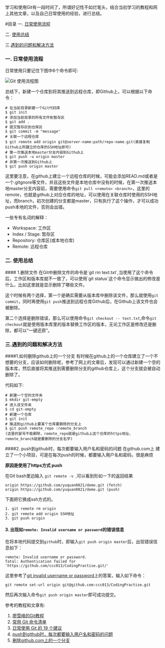
学习和使用Git有一段时间了，所谓好记性不如烂笔头，结合当初学习的教程和网上其他文章，以及自己日常使用的经验，进行总结。

#目录
一. [日常使用流程](#流程)

二. [使用总结](#使用总结)

三.[遇到的问题和解决方法](#问题)


<h3 id="流程">一. 日常使用流程</h3>
日常使用只要记住下图中6个命令即可:

![Git 使用流程图](https://github.com/ccc013/Study-Notes/raw/master/images/Git使用流程图.png)

总结下，新建一个仓库到将其推送到远程仓库，即Github上，可以根据以下命令：

    # 在当前目录新建一个Git代码库
    $ git init
    # 添加当前目录的所有文件到暂存区
    $ git add .
    # 提交暂存区到仓库区
    $ git commit -m "message"
    # 关联一个远程仓库
    $ git remote add origin git@server-name:path/repo-name.git(直接复制Github上所建立的仓库的SSH地址即可)
    # 第一次推送本地master分支内容到Github上
    $ git push -u origin master
    # 非第一次推送到Github上
    $ git push origin master

这里要注意，在github上建立一个远程仓库的时候，可能会添加READ.md或者是一个.gitgnore等文件，并且这些文件是本地仓库中没有的时候，在第一次推送本地master分支内容前，需要使用命令`git pull <remote> <branch>`，这里的remote，也就是github上对应仓库的地址，可以使用在关联仓库时使用的SSH地址，而branch，初次创建的分支都是master，只有执行了这个操作，才可以成功push本地的文件，否则会出错。

一些专有名词的解释：
* Workspace: 工作区
* Index / Stage: 暂存区
* Repository: 仓库区(或本地仓库)
* Remote: 远程仓库

<h3 id="使用总结">二. 使用总结</h3>
#### 1.删除文件
在Git中删除文件的命令是`git rm text.txt`,当使用了这个命令后，工作区和版本库就不一致了，可以使用`git status`这个命令显示做出的修改是什么，比如这里就是显示删除了哪些文件。

这个时候有两个选择，第一个是确实需要从版本库中删除该文件，那么就使用`git commit`，同时再使用`git push`推送到远程仓库Github后，在Github上该文件也会被删除。

第二个选择是删除错误，那么可以使用命令`git checkout -- text.txt`,命令`git checkout`就是使用版本库里的版本替换工作区的版本，无论工作区是修改还是删除，都可以“一键还原”。


<h3 id="问题">三.遇到的问题和解决方法</h3>
####1.如何删除github上的一个分支
有时候在github上的一个仓库建立了一个不想要的分支，应该如何删除呢，参考了网上的文章后，发现可以通过新建一个空的版本库，然后直接将其推送到需要删除分支的github仓库上，这个分支就会被自动删除了。

代码如下:

    # 新建一个空的文件夹
    $ mkdir git-empty
    # 进入该文件夹
    $ cd git-empty
    # 新建一个仓库
    $ git init
    # 推送到github上要某个仓库要删除的分支上
    $ git push remote_repo :remote_branch 
    (这里的冒号不能删除，remote_repo就是github上这个仓库的https地址，remote_branch就是要删除的分支名字)

####2. push到github时，每次都要输入用户名和密码的问题
在github.com上 建立了一个小项目，可是在每次push的时候，都要输入用户名和密码，很是麻烦

**原因是使用了https方式 push**

在Git bash里边输入 `git remote -v `,可以看到形如一下的返回结果

    origin https://github.com/yuquan0821/demo.git (fetch)
    origin https://github.com/yuquan0821/demo.git (push)

下面把它换成ssh方式的。

    1. git remote rm origin
    2. git remote add origin SSH地址
    3. git push origin 

#### 3. 出现如`remote: Invalid username or password`的错误信息

在将本地代码提交到`github`时，即输入`git push origin master`后，出现错误信息如下：

```shell
remote: Invalid username or password.
fatal: Authentication failed for 'https://github.com/ccc013/CodingPractise.git/'
```

这里参考了[git invalid username or password](http://stackoverflow.com/questions/29297154/git-invalid-username-or-password)上的答案，输入如下命令：

```shell
git remote set-url origin git@github.com:ccc013/CodingPractise.git
```

然后再次输入命令`git push origin master`即可成功提交。



参考的教程和文章有:

1. [廖雪峰的Git教程](http://www.liaoxuefeng.com/wiki/0013739516305929606dd18361248578c67b8067c8c017b000/001373962845513aefd77a99f4145f0a2c7a7ca057e7570000)
2. [常用 Git 命令清单](http://www.ruanyifeng.com/blog/2015/12/git-cheat-sheet.html?hmsr=toutiao.io&utm_medium=toutiao.io&utm_source=toutiao.io)
3. [日常使用 Git 的 19 个建议](http://blog.jobbole.com/96088/)
4. [push到github时，每次都要输入用户名和密码的问题](http://blog.csdn.net/yuquan0821/article/details/8210944)
5. [删除github.com上的一个分支](http://www.linuxso.com/linuxrumen/2752.html)
